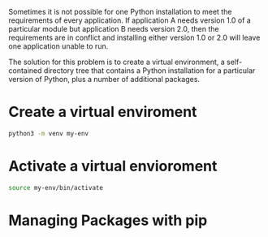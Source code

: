 <!-- TITLE: Virtual enviroments and packages -->

Sometimes it is not possible for one Python installation to meet the requirements of every application. If application A needs version 1.0 of a particular module but application B needs version 2.0, then the requirements are in conflict and installing either version 1.0 or 2.0 will leave one application unable to run.

The solution for this problem is to create a virtual environment, a self-contained directory tree that contains a Python installation for a particular version of Python, plus a number of additional packages.

# Create a virtual enviroment

```sh
python3 -m venv my-env
```
# Activate a virtual envioroment


```sh
source my-env/bin/activate
```
# Managing Packages with pip